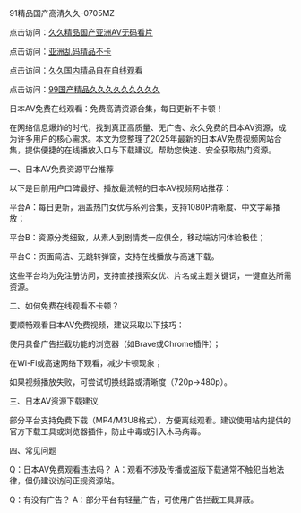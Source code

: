 
91精品国产高清久久-0705MZ


点击访问：<a href="https://vassv.pages.dev/">久久精品国产亚洲AV无码看片</a>

点击访问：<a href="https://fdhf-454.pages.dev/">亚洲乱码精品不卡</a>

点击访问：<a href="https://gfd-5xg.pages.dev/">久久国内精品自在自线观看</a>

点击访问：<a href="https://rtj-3zo.pages.dev/">99国产精品久久久久久久久久久</a>




日本AV免费在线观看：免费高清资源合集，每日更新不卡顿！

在网络信息爆炸的时代，找到真正高质量、无广告、永久免费的日本AV资源，成为许多用户的核心需求。本文为您整理了2025年最新的日本AV免费视频网站合集，提供便捷的在线播放入口与下载建议，帮助您快速、安全获取热门资源。

一、日本AV免费资源平台推荐

以下是目前用户口碑最好、播放最流畅的日本AV视频网站推荐：

平台A：每日更新，涵盖热门女优与系列合集，支持1080P清晰度、中文字幕播放；

平台B：资源分类细致，从素人到剧情类一应俱全，移动端访问体验极佳；

平台C：页面简洁、无跳转弹窗，支持在线播放与高速下载。

这些平台均为免注册访问，支持直接搜索女优、片名或主题关键词，一键直达所需资源。

二、如何免费在线观看不卡顿？

要顺畅观看日本AV免费视频，建议采取以下技巧：

使用具备广告拦截功能的浏览器（如Brave或Chrome插件）；

在Wi-Fi或高速网络下观看，减少卡顿现象；

如果视频播放失败，可尝试切换线路或清晰度（720p→480p）。

三、日本AV资源下载建议

部分平台支持免费下载（MP4/M3U8格式），方便离线观看。建议使用站内提供的官方下载工具或浏览器插件，防止中毒或引入木马病毒。

四、常见问题

Q：日本AV免费观看违法吗？
A：观看不涉及传播或盗版下载通常不触犯当地法律，但仍建议访问正规资源站。

Q：有没有广告？
A：部分平台有轻量广告，可使用广告拦截工具屏蔽。








<span style="display:none;">[Canonical link]( https://github.com/six20250705/six19 ）</span>
